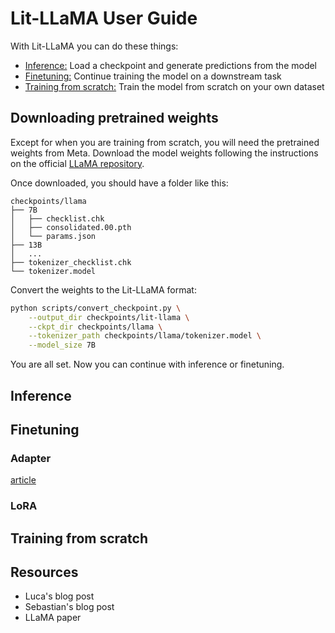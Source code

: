 # Lit-LLaMA User Guide

With Lit-LLaMA you can do these things:

- [Inference:](#inference) Load a checkpoint and generate predictions from the model
- [Finetuning:](#finetuning) Continue training the model on a downstream task
- [Training from scratch:](#training-from-scratch) Train the model from scratch on your own dataset

## Downloading pretrained weights

Except for when you are training from scratch, you will need the pretrained weights from Meta.
Download the model weights following the instructions on the official [LLaMA repository](https://github.com/facebookresearch/llama).

Once downloaded, you should have a folder like this:

```text
checkpoints/llama
├── 7B
│   ├── checklist.chk
│   ├── consolidated.00.pth
│   └── params.json
├── 13B
│   ...
├── tokenizer_checklist.chk
└── tokenizer.model
```

Convert the weights to the Lit-LLaMA format:

```bash
python scripts/convert_checkpoint.py \
    --output_dir checkpoints/lit-llama \
    --ckpt_dir checkpoints/llama \
    --tokenizer_path checkpoints/llama/tokenizer.model \
    --model_size 7B
```

You are all set. Now you can continue with inference or finetuning.

## Inference

## Finetuning

### Adapter

[article](https://lightning.ai/pages/community/article/understanding-llama-adapters/)

### LoRA

## Training from scratch


## Resources

- Luca's blog post
- Sebastian's blog post
- LLaMA paper